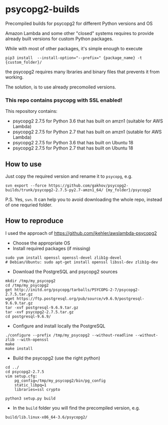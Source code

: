 # psycopg2-builds
Precompiled builds for psycopg2 for different Python versions and OS

Amazon Lambda and some other "closed" systems requires to provide already built versions for custom Python packages.

While with most of other packages, it's simple enough to execute

```
pip3 install  --install-option="--prefix=" {package_name} -t {custom_folder}/
```

the psycopg2 requires many lbraries and binary files that prevents it from working.

The solution, is to use already precomoiled versions.

### This repo contains psycopg with SSL enabled!

This repository contains:

- psycopg2 2.7.5 for Python 3.6 that has built on amzn1 (suitable for AWS Lambda)
- psycopg2 2.7.5 for Python 2.7 that has built on amzn1 (sutable for AWS Lambda)
- psycopg2 2.7.5 for Python 3.6 that has built on Ubuntu 18
- psycopg2 2.7.5 for Python 2.7 that has built on Ubuntu 18


## How to use

Just copy the required version and rename it to `psycopg`, e.g.

```
svn export --force https://github.com/gakhov/psycopg2-builds/trunk/psycopg2-2.7.5-py2.7-amzn1_64/ {my_folder}/psycopg2
```

P.S. Yes, `svn`. It can help you to avoid downloading the whole repo, instead of one requried folder.

## How to reproduce

I used the approach of https://github.com/jkehler/awslambda-psycopg2

- Choose the appropriate OS
- Install required packages (if missing)

```
sudo yum install openssl openssl-devel zlib1g-devel
# Debian/Ubuntu: sudo apt-get install openssl libssl-dev zlib1g-dev
```

- Download the PostgreSQL and psycopg2 sources

```
mkdir /tmp/my_psycopg2
cd /tmp/my_psycopg2
get http://initd.org/psycopg/tarballs/PSYCOPG-2-7/psycopg2-2.7.5.tar.gz
wget https://ftp.postgresql.org/pub/source/v9.6.9/postgresql-9.6.9.tar.gz
tar -xvf postgresql-9.6.9.tar.gz
tar -xvf psycopg2-2.7.5.tar.gz
cd postgresql-9.6.9/
```

- Configure and install locally the PostgreSQL

```
./configure --prefix /tmp/my_psycopg2 --without-readline --without-zlib --with-openssl
make
make install
```

- Build the psycopg2 (use the right python)

```
cd ../
cd psycopg2-2.7.5
vim setup.cfg:
    pg_config=/tmp/my_psycopg2/bin/pg_config
    static_libpq=1
    libraries=ssl crypto

python3 setup.py build
```

- In the `build` folder you will find the precompiled version, e.g.

```
build/lib.linux-x86_64-3.6/psycopg2/
```
